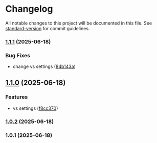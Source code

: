 # Changelog

All notable changes to this project will be documented in this file. See [standard-version](https://github.com/conventional-changelog/standard-version) for commit guidelines.

### [1.1.1](https://github.com/nghtcode/AutoRoomer/compare/v1.1.0...v1.1.1) (2025-06-18)


### Bug Fixes

* change vs settings ([84b143a](https://github.com/nghtcode/AutoRoomer/commit/84b143a64e79f45516dae83af46e6b30e77a0c76))

## [1.1.0](https://github.com/nghtcode/AutoRoomer/compare/v1.0.2...v1.1.0) (2025-06-18)


### Features

* vs settings ([f8cc370](https://github.com/nghtcode/AutoRoomer/commit/f8cc370e140272570b972c7dab9b5059a4dfc28a))

### [1.0.2](https://github.com/nghtcode/AutoRoomer/compare/v1.0.1...v1.0.2) (2025-06-18)

### 1.0.1 (2025-06-18)
